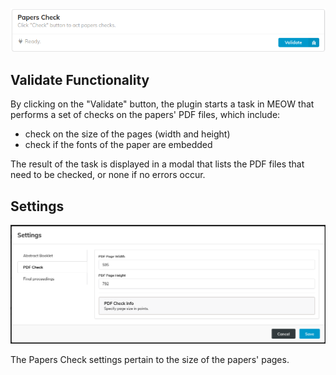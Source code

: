![Papers Check](pictures/pdf-card.png)

## Validate Functionality

By clicking on the "Validate" button, the plugin starts a task in MEOW that performs a set of checks on the papers' PDF files, which include:

- check on the size of the pages (width and height)
- check if the fonts of the paper are embedded

The result of the task is displayed in a modal that lists the PDF files that need to be checked, or none if no errors occur.

## Settings

![Papers Check](pictures/pdf-settings.png)

The Papers Check settings pertain to the size of the papers' pages.
